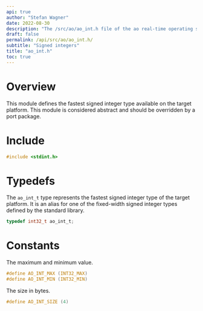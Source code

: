 ```yaml
---
api: true
author: "Stefan Wagner"
date: 2022-08-30
description: "The /src/ao/ao_int.h file of the ao real-time operating system."
draft: false
permalink: /api/src/ao/ao_int.h/
subtitle: "Signed integers"
title: "ao_int.h"
toc: true
---
```


# Overview

This module defines the fastest signed integer type available on the target platform. This module is considered abstract and should be overridden by a port package.

# Include

```c
#include <stdint.h>
```

# Typedefs

The `ao_int_t` type represents the fastest signed integer type of the target platform. It is an alias for one of the fixed-width signed integer types defined by the standard library.

```c
typedef int32_t ao_int_t;
```

# Constants

The maximum and minimum value.

```c
#define AO_INT_MAX (INT32_MAX)
#define AO_INT_MIN (INT32_MIN)
```

The size in bytes.

```c
#define AO_INT_SIZE (4)
```
